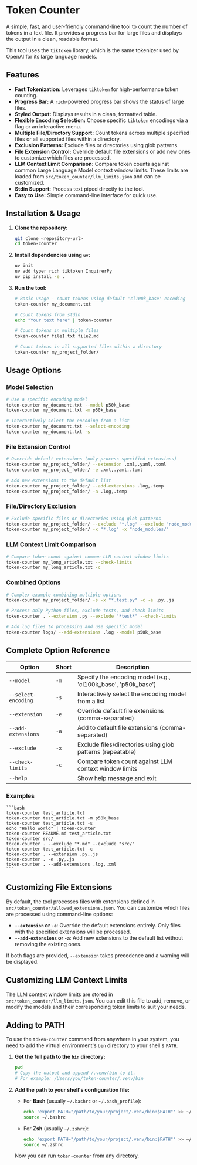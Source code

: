 # Token Counter

A simple, fast, and user-friendly command-line tool to count the number of tokens in a text file. It provides a progress bar for large files and displays the output in a clean, readable format.

This tool uses the `tiktoken` library, which is the same tokenizer used by OpenAI for its large language models.

## Features

-   **Fast Tokenization:** Leverages `tiktoken` for high-performance token counting.
-   **Progress Bar:** A `rich`-powered progress bar shows the status of large files.
-   **Styled Output:** Displays results in a clean, formatted table.
-   **Flexible Encoding Selection:** Choose specific `tiktoken` encodings via a flag or an interactive menu.
-   **Multiple File/Directory Support:** Count tokens across multiple specified files or all supported files within a directory.
-   **Exclusion Patterns:** Exclude files or directories using glob patterns.
-   **File Extension Control:** Override default file extensions or add new ones to customize which files are processed.
-   **LLM Context Limit Comparison:** Compare token counts against common Large Language Model context window limits. These limits are loaded from `src/token_counter/llm_limits.json` and can be customized.
-   **Stdin Support:** Process text piped directly to the tool.
-   **Easy to Use:** Simple command-line interface for quick use.

## Installation & Usage

1.  **Clone the repository:**

    ```bash
    git clone <repository-url>
    cd token-counter
    ```

2.  **Install dependencies using `uv`:**

    ```bash
    uv init
    uv add typer rich tiktoken InquirerPy
    uv pip install -e .
    ```

3.  **Run the tool:**

    ```bash
    # Basic usage - count tokens using default 'cl100k_base' encoding
    token-counter my_document.txt

    # Count tokens from stdin
    echo "Your text here" | token-counter

    # Count tokens in multiple files
    token-counter file1.txt file2.md

    # Count tokens in all supported files within a directory
    token-counter my_project_folder/
    ```

## Usage Options

### Model Selection
```bash
# Use a specific encoding model
token-counter my_document.txt --model p50k_base
token-counter my_document.txt -m p50k_base

# Interactively select the encoding from a list
token-counter my_document.txt --select-encoding
token-counter my_document.txt -s
```

### File Extension Control
```bash
# Override default extensions (only process specified extensions)
token-counter my_project_folder/ --extension .xml,.yaml,.toml
token-counter my_project_folder/ -e .xml,.yaml,.toml

# Add new extensions to the default list
token-counter my_project_folder/ --add-extensions .log,.temp
token-counter my_project_folder/ -a .log,.temp
```

### File/Directory Exclusion
```bash
# Exclude specific files or directories using glob patterns
token-counter my_project_folder/ --exclude "*.log" --exclude "node_modules/"
token-counter my_project_folder/ -x "*.log" -x "node_modules/"
```

### LLM Context Limit Comparison
```bash
# Compare token count against common LLM context window limits
token-counter my_long_article.txt --check-limits
token-counter my_long_article.txt -c
```

### Combined Options
```bash
# Complex example combining multiple options
token-counter my_project_folder/ -s -x "*.test.py" -c -e .py,.js

# Process only Python files, exclude tests, and check limits
token-counter . --extension .py --exclude "*test*" --check-limits

# Add log files to processing and use specific model
token-counter logs/ --add-extensions .log --model p50k_base
```

## Complete Option Reference

| Option | Short | Description |
|--------|-------|-------------|
| `--model` | `-m` | Specify the encoding model (e.g., 'cl100k_base', 'p50k_base') |
| `--select-encoding` | `-s` | Interactively select the encoding model from a list |
| `--extension` | `-e` | Override default file extensions (comma-separated) |
| `--add-extensions` | `-a` | Add to default file extensions (comma-separated) |
| `--exclude` | `-x` | Exclude files/directories using glob patterns (repeatable) |
| `--check-limits` | `-c` | Compare token count against LLM context window limits |
| `--help` | | Show help message and exit |

### Examples

    ```bash
    token-counter test_article.txt
    token-counter test_article.txt -m p50k_base
    token-counter test_article.txt -s
    echo "Hello world" | token-counter
    token-counter README.md test_article.txt
    token-counter src/
    token-counter . --exclude "*.md" --exclude "src/"
    token-counter test_article.txt -c
    token-counter . --extension .py,.js
    token-counter . -e .py,.js
    token-counter . --add-extensions .log,.xml
    ```

## Customizing File Extensions

By default, the tool processes files with extensions defined in `src/token_counter/allowed_extensions.json`. You can customize which files are processed using command-line options:

-   **`--extension` or `-e`**: Override the default extensions entirely. Only files with the specified extensions will be processed.
-   **`--add-extensions` or `-a`**: Add new extensions to the default list without removing the existing ones.

If both flags are provided, `--extension` takes precedence and a warning will be displayed.

## Customizing LLM Context Limits

The LLM context window limits are stored in `src/token_counter/llm_limits.json`. You can edit this file to add, remove, or modify the models and their corresponding token limits to suit your needs.

## Adding to PATH

To use the `token-counter` command from anywhere in your system, you need to add the virtual environment's `bin` directory to your shell's `PATH`.

1.  **Get the full path to the `bin` directory:**

    ```bash
    pwd
    # Copy the output and append /.venv/bin to it.
    # For example: /Users/you/token-counter/.venv/bin
    ```

2.  **Add the path to your shell's configuration file:**

    -   For **Bash** (usually `~/.bashrc` or `~/.bash_profile`):

        ```bash
        echo 'export PATH="/path/to/your/project/.venv/bin:$PATH"' >> ~/.bashrc
        source ~/.bashrc
        ```

    -   For **Zsh** (usually `~/.zshrc`):

        ```bash
        echo 'export PATH="/path/to/your/project/.venv/bin:$PATH"' >> ~/.zshrc
        source ~/.zshrc
        ```

    Now you can run `token-counter` from any directory.